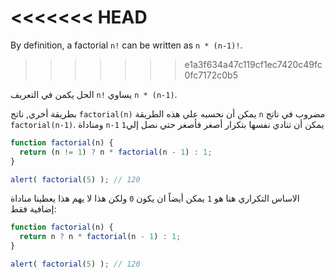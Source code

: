 <<<<<<< HEAD
=======
By definition, a factorial `n!` can be written as `n * (n-1)!`.
>>>>>>> e1a3f634a47c119cf1ec7420c49fc0fc7172c0b5


الحل يكمن في التعريف `n!` يساوي `n * (n-1)`.


بطريقة أخري, ناتج `factorial(n)` يمكن أن نحسبه علي هذه الطريقة `n` مضروب في ناتج `factorial(n-1)`. ومناداة `n-1`  يمكن أن تنادي نفسها بتكرار أصغر فأصغر حتي نصل إلي`1`

```js run
function factorial(n) {
  return (n != 1) ? n * factorial(n - 1) : 1;
}

alert( factorial(5) ); // 120
```

الاساس التكراري هنا هو `1` يمكن أيضاً ان يكون `0` ولكن هذا لا يهم هذا يعطينا مناداة إضافية فقط:

```js run
function factorial(n) {
  return n ? n * factorial(n - 1) : 1;
}

alert( factorial(5) ); // 120
```
